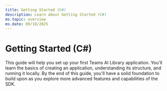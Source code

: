```yaml
---
title: Getting Started (C#)
description: Learn about Getting Started (C#)
ms.topic: overview
ms.date: 09/18/2025
---
```


# Getting Started (C#)

This guide will help you set up your first Teams AI Library application. You'll learn the basics of creating an application, understanding its structure, and running it locally. By the end of this guide, you'll have a solid foundation to build upon as you explore more advanced features and capabilities of the SDK.
